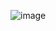 ![image](https://user-images.githubusercontent.com/48249549/99177961-de479700-2751-11eb-9517-0fec5335f68f.png)

